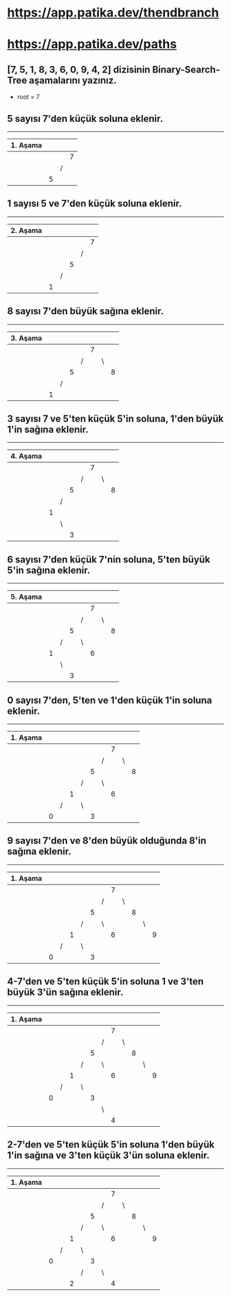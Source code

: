# https://app.patika.dev/thendbranch
# https://app.patika.dev/paths

## [7, 5, 1, 8, 3, 6, 0, 9, 4, 2] dizisinin Binary-Search-Tree aşamalarını yazınız.



- root = 7



## 5 sayısı 7'den küçük soluna eklenir.
<hr>

| 1. Aşama|  |  |  |
|-        |- |- |- |
|         |  |  | 7|  
|         |  | /|  | 
|         |5 |  |  | 


## 1 sayısı 5 ve 7'den küçük  soluna eklenir. 
<hr>

| 2. Aşama|  |  |  |  |  |
|-        |- |- |- |- |- |
|         |  |  |  |  | 7|  
|         |  |  |  | /|  | 
|         |  |  | 5|  |  |  
|         |  | /|  |  |  | 
|         | 1|  |  |  |  |

## 8 sayısı 7'den büyük sağına eklenir. 
<hr>

| 3. Aşama|  |  |  |  |  |  |  |
|-        |- |- |- |- |- |- |- |
|         |  |  |  |  | 7|  |  |  
|         |  |  |  | /|  |\ |  | 
|         |  |  | 5|  |  |  |8 | 
|         |  | /|  |  |  |  |  | 
|         | 1|  |  |  |  |  |  |

## 3 sayısı 7 ve 5'ten küçük 5'in soluna, 1'den büyük 1'in sağına eklenir.
<hr>  

|  4. Aşama|  |  |  |  |  |  |  |
|-         |- |- |- |- |- |- |- |
|          |  |  |  |  | 7|  |  |  
|          |  |  |  | /|  |\ |  | 
|          |  |  | 5|  |  |  |8 | 
|          |  | /|  |  |  |  |  | 
|          | 1|  |  |  |  |  |  |
|          |  |\ |  |  |  |  |  |
|          |  |  | 3|  |  |  |  |

## 6 sayısı 7'den küçük 7'nin soluna, 5'ten büyük 5'in sağına eklenir.  
<hr>

| 5. Aşama|  |  |  |  |  |  |  |
|-        |- |- |- |- |- |- |- |
|         |  |  |  |  | 7|  |  |  
|         |  |  |  | /|  |\ |  | 
|         |  |  | 5|  |  |  |8 | 
|         |  | /|  |\ |  |  |  | 
|         | 1|  |  |  | 6|  |  |
|         |  |\ |  |  |  |  |  |
|         |  |  | 3|  |  |  |  |

## 0 sayısı 7'den, 5'ten ve 1'den küçük 1'in soluna eklenir.
<hr>

| 1. Aşama|  |  |  |  |  |  |  |  |  |
|-        |- |- |- |- |- |- |- |- |- |
|         |  |  |  |  |  |  | 7|  |  |  
|         |  |  |  |  |  | /|  |\ |  | 
|         |  |  |  |  | 5|  |  |  |8 | 
|         |  |  |  | /|  |\ |  |  |  |
|         |  |  | 1|  |  |  |6 |  |  |
|         |  | /|  |\ |  |  |  |  |  |
|         |0 |  |  |  | 3|  |  |  |  |

## 9 sayısı  7'den ve 8'den büyük olduğunda 8'in sağına eklenir.  
<hr>

| 1. Aşama|  |  |  |  |  |  |  |  |  |  |  |
|-        |- |- |- |- |- |- |- |- |- |- |- |
|         |  |  |  |  |  |  | 7|  |  |  |  |  
|         |  |  |  |  |  | /|  |\ |  |  |  | 
|         |  |  |  |  | 5|  |  |  |8 |  |  | 
|         |  |  |  | /|  |\ |  |  |  |\ |  | 
|         |  |  | 1|  |  |  |6 |  |  |  |9 |
|         |  | /|  |\ |  |  |  |  |  |  |  |
|         | 0|  |  |  | 3|  |  |  |  |  |  |


## 4-7'den ve 5'ten küçük 5'in soluna 1 ve 3'ten büyük 3'ün sağına eklenir. 
<hr>

| 1. Aşama|  |  |  |  |  |  |  |  |  |  |  |
|-        |- |- |- |- |- |- |- |- |- |- |- |
|         |  |  |  |  |  |  | 7|  |  |  |  |  
|         |  |  |  |  |  | /|  |\ |  |  |  | 
|         |  |  |  |  | 5|  |  |  |8 |  |  | 
|         |  |  |  | /|  |\ |  |  |  |\ |  |
|         |  |  | 1|  |  |  |6 |  |  |  | 9|
|         |  | /|  |\ |  |  |  |  |  |  |  |
|         | 0|  |  |  | 3|  |  |  |  |  |  |
|         |  |  |  |  |  |\ |  |  |  |  |  |
|         |  |  |  |  |  |  |4 |  |  |  |  |

## 2-7'den ve 5'ten küçük 5'in soluna 1'den büyük 1'in sağına ve 3'ten küçük 3'ün soluna eklenir. 
<hr>

| 1. Aşama|  |  |  |  |  |  |  |  |  |  |  |
|-        |- |- |- |- |- |- |- |- |- |- |- |
|         |  |  |  |  |  |  | 7|  |  |  |  |  
|         |  |  |  |  |  | /|  |\ |  |  |  | 
|         |  |  |  |  | 5|  |  |  |8 |  |  | 
|         |  |  |  | /|  |\ |  |  |  |\ |  | 
|         |  |  | 1|  |  |  |6 |  |  |  | 9|
|         |  | /|  |\ |  |  |  |  |  |  |  |
|         | 0|  |  |  | 3|  |  |  |  |  |  |
|         |  |  |  | /|  |\ |  |  |  |  |  |
|         |  |  |2 |  |  |  |4 |  |  |  |  |